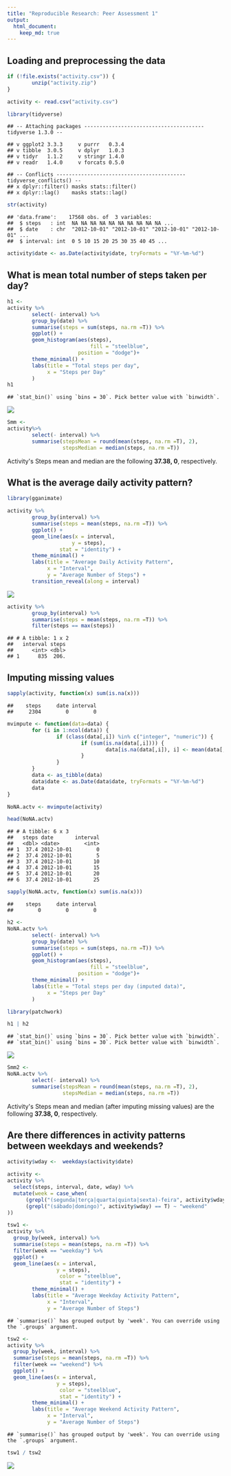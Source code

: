 ```yaml
---
title: "Reproducible Research: Peer Assessment 1"
output: 
  html_document:
    keep_md: true
---
```



## Loading and preprocessing the data

```r
if (!file.exists("activity.csv")) {
        unzip("activity.zip")
}
```

```r
activity <- read.csv("activity.csv")
```

```r
library(tidyverse)
```

```
## -- Attaching packages --------------------------------------- tidyverse 1.3.0 --
```

```
## v ggplot2 3.3.3     v purrr   0.3.4
## v tibble  3.0.5     v dplyr   1.0.3
## v tidyr   1.1.2     v stringr 1.4.0
## v readr   1.4.0     v forcats 0.5.0
```

```
## -- Conflicts ------------------------------------------ tidyverse_conflicts() --
## x dplyr::filter() masks stats::filter()
## x dplyr::lag()    masks stats::lag()
```

```r
str(activity)
```

```
## 'data.frame':	17568 obs. of  3 variables:
##  $ steps   : int  NA NA NA NA NA NA NA NA NA NA ...
##  $ date    : chr  "2012-10-01" "2012-10-01" "2012-10-01" "2012-10-01" ...
##  $ interval: int  0 5 10 15 20 25 30 35 40 45 ...
```

```r
activity$date <- as.Date(activity$date, tryFormats = "%Y-%m-%d")
```

## What is mean total number of steps taken per day?


```r
h1 <- 
activity %>%
        select(- interval) %>%
        group_by(date) %>%
        summarise(steps = sum(steps, na.rm =T)) %>%
        ggplot() +
        geom_histogram(aes(steps),
                           fill = "steelblue",
                       position = "dodge")+
        theme_minimal() +
        labs(title = "Total steps per day",
             x = "Steps per Day"
        )
h1
```

```
## `stat_bin()` using `bins = 30`. Pick better value with `binwidth`.
```

![](PA1_template_files/figure-html/histogram1-1.png)<!-- -->

```r
Smm <-
activity%>%
        select(- interval) %>%
        summarise(stepsMean = round(mean(steps, na.rm =T), 2),
                  stepsMedian = median(steps, na.rm =T))
```

Activity's Steps mean and median are the following **37.38, 0**, respectively. 

## What is the average daily activity pattern?


```r
library(gganimate)
```

```r
activity %>%
        group_by(interval) %>%
        summarise(steps = mean(steps, na.rm =T)) %>%
        ggplot() +
        geom_line(aes(x = interval,
                     y = steps),
                 stat = "identity") +
        theme_minimal() +
        labs(title = "Average Daily Activity Pattern",
             x = "Interval",
             y = "Average Number of Steps") +
        transition_reveal(along = interval)
```

![](PA1_template_files/figure-html/TimeSeries1-1.gif)<!-- -->

```r
activity %>%
        group_by(interval) %>%
        summarise(steps = mean(steps, na.rm =T)) %>%
        filter(steps == max(steps))
```

```
## # A tibble: 1 x 2
##   interval steps
##      <int> <dbl>
## 1      835  206.
```

## Imputing missing values


```r
sapply(activity, function(x) sum(is.na(x)))
```

```
##    steps     date interval 
##     2304        0        0
```

```r
mvimpute <- function(data=data) {
        for (i in 1:ncol(data)) {
                if (class(data[,i]) %in% c("integer", "numeric")) {
                        if (sum(is.na(data[,i]))) {
                                data[is.na(data[,i]), i] <- mean(data[,i], na.rm =T)
                        }
                }
        }
        data <- as_tibble(data)
        data$date <- as.Date(data$date, tryFormats = "%Y-%m-%d")
        data
}
```

```r
NoNA.actv <- mvimpute(activity)

head(NoNA.actv)
```

```
## # A tibble: 6 x 3
##   steps date       interval
##   <dbl> <date>        <int>
## 1  37.4 2012-10-01        0
## 2  37.4 2012-10-01        5
## 3  37.4 2012-10-01       10
## 4  37.4 2012-10-01       15
## 5  37.4 2012-10-01       20
## 6  37.4 2012-10-01       25
```

```r
sapply(NoNA.actv, function(x) sum(is.na(x)))
```

```
##    steps     date interval 
##        0        0        0
```

```r
h2 <-
NoNA.actv %>%
        select(- interval) %>%
        group_by(date) %>%
        summarise(steps = sum(steps, na.rm =T)) %>%
        ggplot() +
        geom_histogram(aes(steps),
                           fill = "steelblue",
                       position = "dodge")+
        theme_minimal() +
        labs(title = "Total steps per day (imputed data)",
             x = "Steps per Day"
        )
```

```r
library(patchwork)

h1 | h2
```

```
## `stat_bin()` using `bins = 30`. Pick better value with `binwidth`.
## `stat_bin()` using `bins = 30`. Pick better value with `binwidth`.
```

![](PA1_template_files/figure-html/HistComparision-1.png)<!-- -->

```r
Smm2 <-
NoNA.actv %>%
        select(- interval) %>%
        summarise(stepsMean = round(mean(steps, na.rm =T), 2),
                  stepsMedian = median(steps, na.rm =T))
```

Activity's Steps mean and median (after imputing missing values) are the following **37.38, 0**, respectively. 

## Are there differences in activity patterns between weekdays and weekends?


```r
activity$wday <-  weekdays(activity$date)

activity <- 
activity %>%
  select(steps, interval, date, wday) %>%
  mutate(week = case_when(
      (grepl("(segunda|terça|quarta|quinta|sexta)-feira", activity$wday) == T) ~ "weekday",
      (grepl("(sábado|domingo)", activity$wday) == T) ~ "weekend"
))
```

```r
tsw1 <-
activity %>%
  group_by(week, interval) %>%
  summarise(steps = mean(steps, na.rm =T)) %>%
  filter(week == "weekday") %>%
  ggplot() +
  geom_line(aes(x = interval,
                y = steps),
                 color = "steelblue",  
                 stat = "identity") +
        theme_minimal() +
        labs(title = "Average Weekday Activity Pattern",
             x = "Interval",
             y = "Average Number of Steps") 
```

```
## `summarise()` has grouped output by 'week'. You can override using the `.groups` argument.
```

```r
tsw2 <-
activity %>%
  group_by(week, interval) %>%
  summarise(steps = mean(steps, na.rm =T)) %>%
  filter(week == "weekend") %>%
  ggplot() +
  geom_line(aes(x = interval,
                y = steps),
                 color = "steelblue",  
                 stat = "identity") +
        theme_minimal() +
        labs(title = "Average Weekend Activity Pattern",
             x = "Interval",
             y = "Average Number of Steps") 
```

```
## `summarise()` has grouped output by 'week'. You can override using the `.groups` argument.
```

```r
tsw1 / tsw2
```

![](PA1_template_files/figure-html/pannelplot-1.png)<!-- -->














